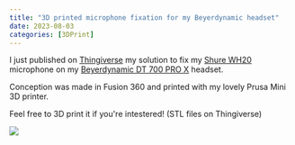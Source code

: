 ```yaml
---
title: "3D printed microphone fixation for my Beyerdynamic headset"
date: 2023-08-03
categories: [3DPrint]
---
```


I just published on [Thingiverse](https://www.thingiverse.com/thing:6153001) my solution to fix my [Shure WH20](https://www.thomann.de/fr/shure_wh20xlr.htm) microphone on my [Beyerdynamic DT 700 PRO X](https://www.thomann.de/fr/beyerdynamic_dt_700_pro_x.htm) headset.

Conception was made in Fusion 360 and printed with my lovely Prusa Mini 3D printer.

Feel free to 3D print it if you're intestered! (STL files on Thingiverse)

![](https://vrac.linkea.org/1VcrhiJm/Shure_WH20_for_Beyerdynamic_DT700PROX.png)

